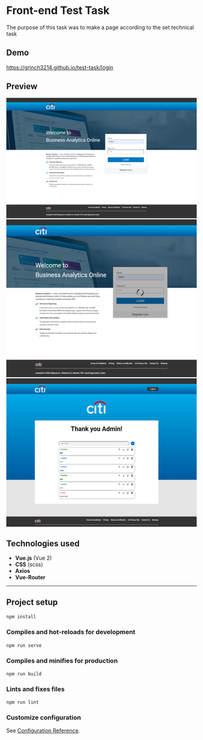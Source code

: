 # Front-end Test Task

The purpose of this task was to make a page according to the set technical task

## Demo

https://grinch3214.github.io/test-task/login


## Preview

<img src="https://github.com/Grinch3214/test-task/blob/master/screenshots/Screenshot_1.png" width=600 />

<img src="https://github.com/Grinch3214/test-task/blob/master/screenshots/Screenshot_2.png" width=600 />

<img src="https://github.com/Grinch3214/test-task/blob/master/screenshots/Screenshot_3.png" width=600 />


## Technologies used

- **Vue.js** (Vue 2)
- **CSS** (scss)
- **Axios**
- **Vue-Router**

---

## Project setup
```
npm install
```

### Compiles and hot-reloads for development
```
npm run serve
```

### Compiles and minifies for production
```
npm run build
```

### Lints and fixes files
```
npm run lint
```

### Customize configuration
See [Configuration Reference](https://cli.vuejs.org/config/).
